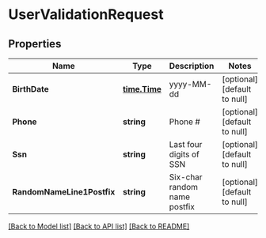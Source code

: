 # UserValidationRequest

## Properties
Name | Type | Description | Notes
------------ | ------------- | ------------- | -------------
**BirthDate** | [**time.Time**](time.Time.md) | yyyy-MM-dd | [optional] [default to null]
**Phone** | **string** | Phone # | [optional] [default to null]
**Ssn** | **string** | Last four digits of SSN | [optional] [default to null]
**RandomNameLine1Postfix** | **string** | Six-char random name postfix | [optional] [default to null]

[[Back to Model list]](../README.md#documentation-for-models) [[Back to API list]](../README.md#documentation-for-api-endpoints) [[Back to README]](../README.md)



